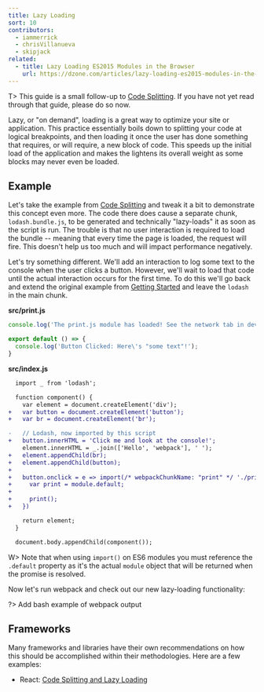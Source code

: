 ```yaml
---
title: Lazy Loading
sort: 10
contributors:
  - iammerrick
  - chrisVillanueva
  - skipjack
related:
  - title: Lazy Loading ES2015 Modules in the Browser
    url: https://dzone.com/articles/lazy-loading-es2015-modules-in-the-browser
---
```


T> This guide is a small follow-up to [Code Splitting](/guides/code-splitting). If you have not yet read through that guide, please do so now.

Lazy, or "on demand", loading is a great way to optimize your site or application. This practice essentially boils down to splitting your code at logical breakpoints, and then loading it once the user has done something that requires, or will require, a new block of code. This speeds up the initial load of the application and makes the lightens its overall weight as some blocks may never even be loaded.


## Example

Let's take the example from [Code Splitting](/guides/code-splitting#dynamic-imports) and tweak it a bit to demonstrate this concept even more. The code there does cause a separate chunk, `lodash.bundle.js`, to be generated and technically "lazy-loads" it as soon as the script is run. The trouble is that no user interaction is required to load the bundle -- meaning that every time the page is loaded, the request will fire. This doesn't help us too much and will impact performance negatively.

Let's try something different. We'll add an interaction to log some text to the console when the user clicks a button. However, we'll wait to load that code until the actual interaction occurs for the first time. To do this we'll go back and extend the original example from [Getting Started](/guides/getting-started) and leave the `lodash` in the main chunk.

__src/print.js__

``` js
console.log('The print.js module has loaded! See the network tab in dev tools...');

export default () => {
  console.log('Button Clicked: Here\'s "some text"!');
}
```

__src/index.js__

``` diff
  import _ from 'lodash';

  function component() {
    var element = document.createElement('div');
+   var button = document.createElement('button');
+   var br = document.createElement('br');

-   // Lodash, now imported by this script
+   button.innerHTML = 'Click me and look at the console!';
    element.innerHTML = _.join(['Hello', 'webpack'], ' ');
+   element.appendChild(br);
+   element.appendChild(button);
+
+   button.onclick = e => import(/* webpackChunkName: "print" */ './print').then(module => {
+     var print = module.default;
+
+     print();
+   })

    return element;
  }

  document.body.appendChild(component());
```

W> Note that when using `import()` on ES6 modules you must reference the `.default` property as it's the actual `module` object that will be returned when the promise is resolved.

Now let's run webpack and check out our new lazy-loading functionality:

?> Add bash example of webpack output


## Frameworks

Many frameworks and libraries have their own recommendations on how this should be accomplished within their methodologies. Here are a few examples:

- React: [Code Splitting and Lazy Loading](https://reacttraining.com/react-router/web/guides/code-splitting)
